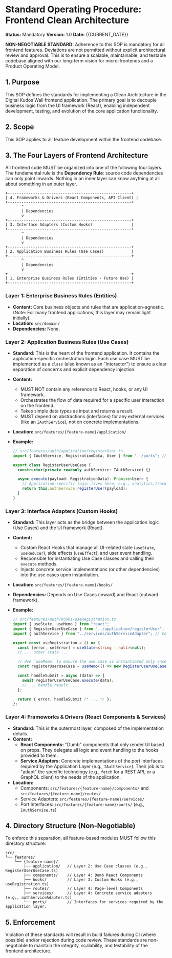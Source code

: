 # Standard Operating Procedure: Frontend Clean Architecture

**Status:** Mandatory
**Version:** 1.0
**Date:** {{CURRENT_DATE}}

**NON-NEGOTIABLE STANDARD:** Adherence to this SOP is mandatory for all frontend features. Deviations are not permitted without explicit architectural review and approval. This is to ensure a scalable, maintainable, and testable codebase aligned with our long-term vision for micro-frontends and a Product Operating Model.

## 1. Purpose

This SOP defines the standards for implementing a Clean Architecture in the Digital Kudos Wall frontend application. The primary goal is to decouple business logic from the UI framework (React), enabling independent development, testing, and evolution of the core application functionality.

## 2. Scope

This SOP applies to all feature development within the frontend codebase.

## 3. The Four Layers of Frontend Architecture

All frontend code MUST be organized into one of the following four layers. The fundamental rule is the **Dependency Rule**: source code dependencies can only point inwards. Nothing in an inner layer can know anything at all about something in an outer layer.

```
+------------------------------------------------------+
| 4. Frameworks & Drivers (React Components, API Client) |
+------------------------------------------------------+
       ^
       | Dependencies
       v
+------------------------------------------------------+
| 3. Interface Adapters (Custom Hooks)                 |
+------------------------------------------------------+
       ^
       | Dependencies
       v
+------------------------------------------------------+
| 2. Application Business Rules (Use Cases)            |
+------------------------------------------------------+
       ^
       | Dependencies
       v
+------------------------------------------------------+
| 1. Enterprise Business Rules (Entities - Future Use) |
+------------------------------------------------------+
```

### Layer 1: Enterprise Business Rules (Entities)

- **Content:** Core business objects and rules that are application-agnostic. (Note: For many frontend applications, this layer may remain light initially).
- **Location:** `src/domain/`
- **Dependencies:** None.

### Layer 2: Application Business Rules (Use Cases)

- **Standard:** This is the heart of the frontend application. It contains the application-specific orchestration logic. Each use case MUST be implemented as a `class` (also known as an "Interactor") to ensure a clear separation of concerns and explicit dependency injection.
- **Content:**
  - MUST NOT contain any reference to React, hooks, or any UI framework.
  - Orchestrates the flow of data required for a specific user interaction on the frontend.
  - Takes simple data types as input and returns a result.
  - MUST depend on abstractions (interfaces) for any external services (like an `IAuthService`), not on concrete implementations.
- **Location:** `src/features/{feature-name}/application/`
- **Example:**

  ```typescript
  // src/features/auth/application/registerUser.ts
  import { IAuthService, RegistrationData, User } from "../ports"; // Note: Depends on a PORT

  export class RegisterUserUseCase {
    constructor(private readonly authService: IAuthService) {}

    async execute(payload: RegistrationData): Promise<User> {
      // Application-specific logic lives here. e.g., analytics.track()
      return this.authService.registerUser(payload);
    }
  }
  ```

### Layer 3: Interface Adapters (Custom Hooks)

- **Standard:** This layer acts as the bridge between the application logic (Use Cases) and the UI framework (React).
- **Content:**
  - Custom React Hooks that manage all UI-related state (`useState`, `useReducer`), side effects (`useEffect`), and user event handling.
  - Responsible for instantiating Use Case classes and calling their `execute` methods.
  - Injects concrete service implementations (or other dependencies) into the use cases upon instantiation.
- **Location:** `src/features/{feature-name}/hooks/`
- **Dependencies:** Depends on Use Cases (inward) and React (outward framework).
- **Example:**

  ```typescript
  // src/features/auth/hooks/useRegistration.ts
  import { useState, useMemo } from "react";
  import { RegisterUserUseCase } from "../application/registerUser";
  import { authService } from "../services/authServiceAdapter"; // Concrete Adapter

  export const useRegistration = () => {
    const [error, setError] = useState<string | null>(null);
    // ... other state ...

    // Use `useMemo` to ensure the use case is instantiated only once.
    const registerUserUseCase = useMemo(() => new RegisterUserUseCase(authService), []);

    const handleSubmit = async (data) => {
      await registerUserUseCase.execute(data);
      // ... handle result ...
    };

    return { error, handleSubmit /* ... */ };
  };
  ```

### Layer 4: Frameworks & Drivers (React Components & Services)

- **Standard:** This is the outermost layer, composed of the implementation details.
- **Content:**
  - **React Components:** "Dumb" components that only render UI based on props. They delegate all logic and event handling to the hooks provided to them.
  - **Service Adapters:** Concrete implementations of the port interfaces required by the Application Layer (e.g., `IAuthService`). Their job is to "adapt" the specific technology (e.g., `fetch` for a REST API, or a GraphQL client) to the needs of the application.
- **Location:**
  - Components: `src/features/{feature-name}/components/` and `src/features/{feature-name}/routes/`
  - Service Adapters: `src/features/{feature-name}/services/`
  - Port Interfaces: `src/features/{feature-name}/ports/` (e.g., `IAuthService.ts`)

## 4. Directory Structure (Non-Negotiable)

To enforce this separation, all feature-based modules MUST follow this directory structure:

```
src/
└── features/
    └── {feature-name}/
        ├── application/   // Layer 2: Use Case classes (e.g., RegisterUserUseCase.ts)
        ├── components/    // Layer 4: Dumb React Components
        ├── hooks/         // Layer 3: Custom Hooks (e.g., useRegistration.ts)
        ├── routes/        // Layer 4: Page-level Components
        ├── services/      // Layer 4: Concrete service adapters (e.g., authServiceAdapter.ts)
        └── ports/         // Interfaces for services required by the application layer.
```

## 5. Enforcement

Violation of these standards will result in build failures during CI (where possible) and/or rejection during code review. These standards are non-negotiable to maintain the integrity, scalability, and testability of the frontend architecture.
